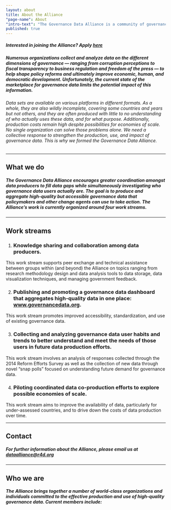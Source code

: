 ```yaml
---
layout: about
title: About the Alliance
"page-name": About
"intro-text": "The Governance Data Alliance is a community of governance data producers, users, and funders committed to the effective production and use of high-quality data to advance democratic governance reforms in countries."
published: true
---
```

##### Interested in joining the Alliance? Apply [here](https://docs.google.com/forms/d/1JtpUQ2wrlqn3llLBoIV1kzBIVBbDqoo8ElmLL-4g5XQ/viewform)

##### Numerous organizations collect and analyze data on the different dimensions of governance — ranging from corruption perceptions to fiscal transparency to business regulation and freedom of the press — to help shape policy reforms and ultimately improve economic, human, and democratic development. Unfortunately, the current state of the marketplace for governance data limits the potential impact of this information.

###### Data sets are available on various platforms in different formats. As a whole, they are also wildly incomplete, covering some countries and years but not others, and they are often produced with little to no understanding of who actually uses these data, and for what purpose. Additionally, production costs remain high despite possibilities for economies of scale. No single organization can solve those problems alone. We need a collective response to strengthen the production, use, and impact of governance data. This is why we formed the Governance Data Alliance.

___

## What we do

##### The Governance Data Alliance encourages greater coordination amongst data producers to fill data gaps while simultaneously investigating who governance data users actually are. The goal is to produce and aggregate high-quality but accessible governance data that policymakers and other change agents can use to take action. The Alliance’s work is currently organized around four work streams.

___

## Work streams
1. ### Knowledge sharing and collaboration among data producers.
This work stream supports peer exchange and technical assistance between groups within (and beyond) the Alliance on topics ranging from research methodology design and data analysis tools to data storage, data visualization techniques, and managing government feedback.

2. ### Publishing and promoting a governance data dashboard that aggregates high-quality data in one place: www.governancedata.org.
This work stream promotes improved accessibility, standardization, and use of existing governance data.

3. ### Collecting and analyzing governance data user habits and trends to better understand and meet the needs of those users in future data production efforts.
This work stream involves an analysis of responses collected through the 2014 Reform Efforts Survey as well as the collection of new data through novel “snap polls” focused on understanding future demand for governance data.

4. ### Piloting coordinated data co-production efforts to explore possible economies of scale.
This work stream aims to improve the availability of data, particularly for under-assessed countries, and to drive down the costs of data production over time.

---

## Contact

##### For further information about the Alliance, please email us at [dataalliance@r4d.org](mailto:dataalliance@r4d.org)

---

## Who we are

##### The Alliance brings together a number of world-class organizations and individuals committed to the effective production and use of high-quality governance data. Current members include:
